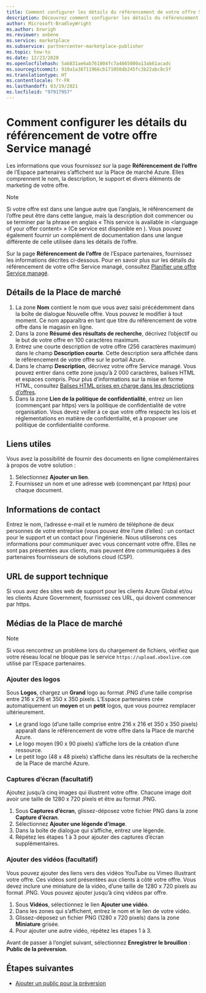 ```yaml
---
title: Comment configurer les détails du référencement de votre offre Service managé dans l’Espace partenaires Microsoft
description: Découvrez comment configurer les détails du référencement de votre offre Service managé sur la Place de marché Azure à l’aide de l’Espace partenaires.
author: Microsoft-BradleyWright
ms.author: brwrigh
ms.reviewer: anbene
ms.service: marketplace
ms.subservice: partnercenter-marketplace-publisher
ms.topic: how-to
ms.date: 12/23/2020
ms.openlocfilehash: 5ab831ae6ab761804fc7a4665000a13ab61acadc
ms.sourcegitcommit: 910a1a38711966cb171050db245fc3b22abc8c5f
ms.translationtype: HT
ms.contentlocale: fr-FR
ms.lasthandoff: 03/19/2021
ms.locfileid: "97917957"
---
```

# <a name="how-to-configure-your-managed-service-offer-listing-details"></a>Comment configurer les détails du référencement de votre offre Service managé

Les informations que vous fournissez sur la page **Référencement de l’offre** de l’Espace partenaires s’affichent sur la Place de marché Azure. Elles comprennent le nom, la description, le support et divers éléments de marketing de votre offre.

> [!NOTE]
> Si votre offre est dans une langue autre que l’anglais, le référencement de l’offre peut être dans cette langue, mais la description doit commencer ou se terminer par la phrase en anglais « This service is available in &lt;language of your offer content> » (Ce service est disponible en <langue du contenu de votre offre>). Vous pouvez également fournir un complément de documentation dans une langue différente de celle utilisée dans les détails de l’offre.

Sur la page **Référencement de l’offre** de l’Espace partenaires, fournissez les informations décrites ci-dessous. Pour en savoir plus sur les détails du référencement de votre offre Service managé, consultez [Planifier une offre Service managé](./plan-managed-service-offer.md).

## <a name="marketplace-details"></a>Détails de la Place de marché

1. La zone **Nom** contient le nom que vous avez saisi précédemment dans la boîte de dialogue Nouvelle offre. Vous pouvez le modifier à tout moment. Ce nom apparaîtra en tant que titre du référencement de votre offre dans le magasin en ligne.
2. Dans la zone **Résumé des résultats de recherche**, décrivez l’objectif ou le but de votre offre en 100 caractères maximum.
3. Entrez une courte description de votre offre (256 caractères maximum) dans le champ **Description courte**. Cette description sera affichée dans le référencement de votre offre sur le portail Azure.
4. Dans le champ **Description**, décrivez votre offre Service managé. Vous pouvez entrer dans cette zone jusqu’à 2 000 caractères, balises HTML et espaces compris. Pour plus d’informations sur la mise en forme HTML, consultez [Balises HTML prises en charge dans les descriptions d’offres](./supported-html-tags.md).
5. Dans la zone **Lien de la politique de confidentialité**, entrez un lien (commençant par https) vers la politique de confidentialité de votre organisation. Vous devez veiller à ce que votre offre respecte les lois et réglementations en matière de confidentialité, et à proposer une politique de confidentialité conforme.

## <a name="useful-links"></a>Liens utiles

Vous avez la possibilité de fournir des documents en ligne complémentaires à propos de votre solution :

1. Sélectionnez **Ajouter un lien**.
2. Fournissez un nom et une adresse web (commençant par https) pour chaque document.

## <a name="contact-information"></a>Informations de contact

Entrez le nom, l’adresse e-mail et le numéro de téléphone de deux personnes de votre entreprise (vous pouvez être l’une d’elles) : un contact pour le support et un contact pour l’ingénierie. Nous utiliserons ces informations pour communiquer avec vous concernant votre offre. Elles ne sont pas présentées aux clients, mais peuvent être communiquées à des partenaires fournisseurs de solutions cloud (CSP).

## <a name="support-urls"></a>URL de support technique

Si vous avez des sites web de support pour les clients Azure Global et/ou les clients Azure Government, fournissez ces URL, qui doivent commencer par https.

## <a name="marketplace-media"></a>Médias de la Place de marché

> [!NOTE]
> Si vous rencontrez un problème lors du chargement de fichiers, vérifiez que votre réseau local ne bloque pas le service `https://upload.xboxlive.com` utilisé par l’Espace partenaires.

### <a name="add-logos"></a>Ajouter des logos

Sous **Logos**, chargez un **Grand** logo au format .PNG d’une taille comprise entre 216 x 216 et 350 x 350 pixels. L’Espace partenaires crée automatiquement un **moyen** et un **petit** logos, que vous pourrez remplacer ultérieurement.

* Le grand logo (d’une taille comprise entre 216 x 216 et 350 x 350 pixels) apparaît dans le référencement de votre offre dans la Place de marché Azure.
* Le logo moyen (90 x 90 pixels) s’affiche lors de la création d’une ressource.
* Le petit logo (48 x 48 pixels) s’affiche dans les résultats de la recherche de la Place de marché Azure.

### <a name="add-screenshots-optional"></a>Captures d’écran (facultatif)

Ajoutez jusqu’à cinq images qui illustrent votre offre. Chacune image doit avoir une taille de 1280 x 720 pixels et être au format .PNG.

1. Sous **Captures d’écran**, glissez-déposez votre fichier PNG dans la zone **Capture d’écran**.
2. Sélectionnez **Ajouter une légende d’image**.
3. Dans la boîte de dialogue qui s’affiche, entrez une légende.
4. Répétez les étapes 1 à 3 pour ajouter des captures d’écran supplémentaires.

### <a name="add-videos-optional"></a>Ajouter des vidéos (facultatif)

Vous pouvez ajouter des liens vers des vidéos YouTube ou Vimeo illustrant votre offre. Ces vidéos sont présentées aux clients à côté votre offre. Vous devez inclure une miniature de la vidéo, d’une taille de 1280 x 720 pixels au format .PNG. Vous pouvez ajouter jusqu’à cinq vidéos par offre.

1. Sous **Vidéos**, sélectionnez le lien **Ajouter une vidéo**.
2. Dans les zones qui s’affichent, entrez le nom et le lien de votre vidéo.
3. Glissez-déposez un fichier PNG (1280 x 720 pixels) dans la zone **Miniature** grisée.
4. Pour ajouter une autre vidéo, répétez les étapes 1 à 3.

Avant de passer à l’onglet suivant, sélectionnez **Enregistrer le brouillon** : **Public de la préversion**.

## <a name="next-steps"></a>Étapes suivantes

* [Ajouter un public pour la préversion](create-managed-service-offer-preview.md)
